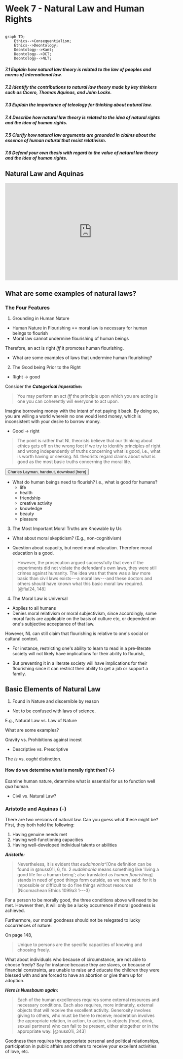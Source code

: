 # Week 7 - Natural Law and Human Rights

```mermaid

graph TD;
    Ethics-->Consequentialism;
    Ethics-->Deontology;
    Deontology-->Kant;
    Deontology-->DCT;
    Deontology-->NLT;
```

##### 7.1 Explain how natural law theory is related to the law of peoples and norms of international law.

##### 7.2 Identify the contributions to natural law theory made by key thinkers such as Cicero, Thomas Aquinas, and John Locke.

##### 7.3 Explain the importance of teleology for thinking about natural law.

##### 7.4 Describe how natural law theory is related to the idea of natural rights and the idea of human rights.

##### 7.5 Clarify how natural law arguments are grounded in claims about the essence of human natural that resist relativism.

##### 7.6 Defend your own thesis with regard to the value of natural law theory and the idea of human rights.

## Natural Law and Aquinas

<iframe width="560" height="315" src="https://www.youtube.com/embed/r_UfYY7aWKo?si=K1vuI5jUrYcrvAsA" title="YouTube video player" frameborder="0" allow="accelerometer; autoplay; clipboard-write; encrypted-media; gyroscope; picture-in-picture; web-share" referrerpolicy="strict-origin-when-cross-origin" allowfullscreen></iframe>

## What are some examples of natural laws?

### The Four Features

1. Grounding in Human Nature

* Human Nature in Flourishing == moral law is necessary for human beings to flourish
* Moral law cannot undermine flourishing of human beings

Therefore, an act is right *iff* it promotes human flourishing.

* What are some examples of laws that undermine human flourishing?

2. The Good being Prior to the Right

* Right $\rightarrow$ good

Consider the ***Categorical Imperative:***

> You may perform an act *iff* the principle upon which you are acting is one you can coherently will everyone to act upon.

Imagine borrowing money with the intent of not paying it back. By doing so, you are willing a world wherein no one would lend money, which is inconsistent with your desire to borrow money.

* Good $\rightarrow$ right

> The point is rather that NL theorists believe that our thinking about ethics gets off on the wrong foot if we try to identify principles of right and wrong independently of truths concerning what is good, i.e., what is worth having or seeking. NL theorists regard claims about what is good as the most basic truths concerning the moral life.

<a href="./Natural Law Ethics 12-29-14 copy.pdf" target="_blank"><button class="button">Charles Layman, handout, download [here]</button></a>

* What do human beings need to flourish? I.e., what is good for humans?
  * life
  * health
  * friendship
  * creative activity
  * knowledge
  * beauty
  * pleasure

3. The Most Important Moral Truths are Knowable by Us

* What about moral skepticism? (E.g., non-cognitivism)

* Question about capacity, but need moral education. Therefore moral education is a good.

> However, the prosecution argued successfully that even if the experiments did not violate the defendant's own laws, they were still crimes against humanity. The idea was that there was a law more basic than civil laws exists---a moral law---and these doctors and others should have known what this basic moral law required. [@fial24, 148]

4. The Moral Law is Universal

* Applies to all humans
* Denies moral relativism or moral subjectivism, since accordingly, some moral facts are applicable on the basis of culture etc, or dependent on one's subjective acceptance of that law.

However, NL can still claim that flourishing is relative to one's social or cultural context.

* For instance, restricting one's ability to learn to read in a pre-literate society will not likely have implications for their ability to flourish,

* But preventing it in a literate society will have implications for their flourishing since it can restrict their ability to get a job or support a family.

## Basic Elements of Natural Law

1. Found in Nature and discernible by reason

* Not to be confused with laws of science.

E.g., Natural Law vs. Law of Nature

What are some examples?

Gravity vs. Prohibitions against incest

* Descriptive vs. Prescriptive

The *is* vs. *ought* distinction.

#### How do we determine what is morally right then? {-}

Examine human nature, determine what is essential for us to function well *qua* human.

* Civil vs. Natural Law?


### Aristotle and Aquinas {-}

There are two versions of natural law. Can you guess what these might be? First, they both hold the following:

1. Having genuine needs met
2. Having well-functioning capacities
3. Having well-developed individual talents or abilities

***Aristotle:***

> Nevertheless, it is evident that *eudaimonia*^[One definition can be found in @nuss01i, 6, fn. 2 *eudaimonia* means something like 'living a good life for a human being'; also translated as *human flourishing*] stands in need of good things form outside, as we have said: for it is impossible or difficult to do fine things without resources (Nicomachean Ethics 1099a3 1---3)

For a person to be morally good, the three conditions above will need to be met. However then, it will only be a lucky occurrence if moral goodness is achieved.

Furthermore, our moral goodness should not be relegated to lucky occurrences of nature.

On page 148,

> Unique to persons are the specific capacities of knowing and choosing freely.

What about individuals who because of circumstance, are not able to choose freely? Say for instance because they are slaves, or because of financial constraints, are unable to raise and educate the children they were blessed with and are forced to have an abortion or give them up for adoption.

***Here is Nussbaum again:***

> Each of the human excellences requires some external resources and necessary conditions. Each also requires, more intimately, external objects that will receive the excellent activity. Generosity involves giving to others, who must be there to receive; moderation involves the appropriate relation, in action, to action, to objects (food, drink, sexual partners) who can fail to be present, either altogether or in the appropriate way. [@nuss01i, 343]

Goodness then requires the appropriate personal and political relationships, participation in public affairs and others to receive your excellent activities of love, etc.
